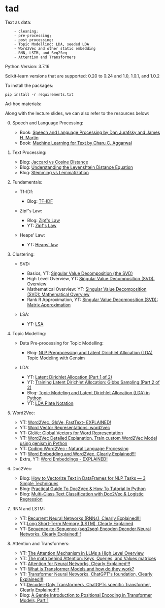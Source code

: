 # tad
Text as data:
```
    - cleaning;
    - pre-processing;
    - post processing:
    - Topic Modelling: LDA, seeded LDA
    - Word2Vec and other static embedding
    - RNN, LSTM, and Seq2Seq
    - Attention and Transformers
```
Python Version: 3.7.16

Scikit-learn versions that are supported: 0.20 to 0.24 and 1.0, 1.0.1, and 1.0.2

To install the packages:
```
pip install -r requirements.txt
```

Ad-hoc materials:

Along with the lecture slides, we can also refer to the resources below:

0. Speech and Language Processing:

    - Book: [Speech and Language Processing by Dan Jurafsky and James H. Martin](https://web.stanford.edu/~jurafsky/slp3/)
    - Book: [Machine Learning for Text by Charu C. Aggarwal](https://link.springer.com/book/10.1007/978-3-319-73531-3)

1.  Text Processing:

    - Blog: [Jaccard vs Cosine Distance](https://towardsdatascience.com/overview-of-text-similarity-metrics-3397c4601f50)
    - Blog: [Understanding the Levenshtein Distance Equation](https://medium.com/@ethannam/understanding-the-levenshtein-distance-equation-for-beginners-c4285a5604f0)
    - Blog: [Stemming vs Lemmatization](https://databasecamp.de/en/data/stemming-lemmatization)

2.  Fundamentals:

    - Tf-IDf:
        - Blog: [TF-IDF](https://medium.com/analytics-vidhya/understanding-calculation-of-tf-idf-by-example-8975304e7fc4)

    - Zipf's Law:
        - Blog: [Zipf's Law](https://medium.com/@_init_/using-zipfs-law-to-improve-neural-language-models-4c3d66e6d2f6)
        - YT: [Zipf's Law](https://youtu.be/WYO8Rc4JB_Y?si=W80TjSPD-PpTKx-m)

    - Heaps' Law:
        - YT: [Heaps' law](https://youtu.be/QwV-aCaWKq8?si=Hcu86mPsqPlSSXNK)

3.  Clustering:

    - SVD:
        - Basics, YT: [Singular Value Decomposition (the SVD)](https://www.youtube.com/watch?v=mBcLRGuAFUk)
        - High Level Overview, YT: [Singular Value Decomposition (SVD): Overview](https://www.youtube.com/watch?v=gXbThCXjZFM)
        - Mathematical Overview: YT: [Singular Value Decomposition (SVD): Mathematical Overview](https://www.youtube.com/watch?v=nbBvuuNVfco)
        - Rank R Approximation, YT: [Singular Value Decomposition (SVD): Matrix Approximation](https://www.youtube.com/watch?v=xy3QyyhiuY4)

    - LSA:
        - YT: [LSA](https://www.youtube.com/watch?v=bzNch-dBCN8)

4.  Topic Modelling:

    - Data Pre-processing for Topic Modelling:
        - Blog: [NLP Preprocessing and Latent Dirichlet Allocation (LDA) Topic Modeling with Gensim](https://towardsdatascience.com/nlp-preprocessing-and-latent-dirichlet-allocation-lda-topic-modeling-with-gensim-713d516c6c7d)

    - LDA:
        - YT: [Latent Dirichlet Allocation (Part 1 of 2)](https://www.youtube.com/watch?v=T05t-SqKArY)
        - YT: [Training Latent Dirichlet Allocation: Gibbs Sampling (Part 2 of 2)](https://www.youtube.com/watch?v=BaM1uiCpj_E)
        - Blog: [Topic Modeling and Latent Dirichlet Allocation (LDA) in Python](https://towardsdatascience.com/topic-modeling-and-latent-dirichlet-allocation-in-python-9bf156893c24)
        - YT: [LDA Plate Notation](https://www.youtube.com/watch?v=nVWqecgxKFM)

5.  Word2Vec:

    - YT: [Word2Vec, GloVe, FastText- EXPLAINED!](https://www.youtube.com/watch?v=9S0-OC4LFNo)
    - YT: [Word Vector Representations: word2vec](https://youtu.be/ERibwqs9p38?si=ju1Wsf7oHd1XV8m5)
    - YT: [GloVe: Global Vectors for Word Representation](https://youtu.be/ASn7ExxLZws?si=Ikz2MIXw4xDWF99F)
    - YT: [Word2Vec Detailed Explanation, Train custom Word2Vec Model using genism in Python](https://www.youtube.com/watch?v=MtM9QrCjuK4)
    - YT: [Coding Word2Vec : Natural Language Processing](https://www.youtube.com/watch?v=d2E-pU4H2gc)
    - YT: [Word Embedding and Word2Vec, Clearly Explained!!!](https://www.youtube.com/watch?v=viZrOnJclY0&list=PLsrpjPHm_EOo8LhK8JOAqbqNxy-Rd53sE)
    - Extra, YT: [Word Embeddings - EXPLAINED!](https://www.youtube.com/watch?v=GmXkCCa4eVA)

6.  Doc2Vec:

    - Blog: [How to Vectorize Text in DataFrames for NLP Tasks — 3 Simple Techniques](https://towardsdatascience.com/how-to-vectorize-text-in-dataframes-for-nlp-tasks-3-simple-techniques-82925a5600db)
    - Blog: [Practical Guide To Doc2Vec & How To Tutorial In Python](https://spotintelligence.com/2023/09/06/doc2vec/)
    - Blog: [Multi-Class Text Classification with Doc2Vec & Logistic Regression](https://towardsdatascience.com/multi-class-text-classification-with-doc2vec-logistic-regression-9da9947b43f4)

7. RNN and LSTM:

    - YT: [Recurrent Neural Networks (RNNs), Clearly Explained!!!](https://youtu.be/AsNTP8Kwu80?si=NvOjXqcrFOdl889r)
    - YT:[Long Short-Term Memory (LSTM), Clearly Explained](https://www.youtube.com/watch?v=YCzL96nL7j0&list=PLsrpjPHm_EOo8LhK8JOAqbqNxy-Rd53sE&index=3)
    - YT: [Sequence-to-Sequence (seq2seq) Encoder-Decoder Neural Networks, Clearly Explained!!!](https://www.youtube.com/watch?v=L8HKweZIOmg&list=PLsrpjPHm_EOo8LhK8JOAqbqNxy-Rd53sE&index=4)

8. Attention and Transformers:

    - YT: [The Attention Mechanism in LLMs a High Level Overview](https://youtu.be/OxCpWwDCDFQ?si=YiY5Q7hQ357H0uPe)
    - YT: [The math behind Attention: Keys, Queries, and Values matrices](https://youtu.be/UPtG_38Oq8o?si=8YP0WpZDf4hNmuYp)
    - YT: [Attention for Neural Networks, Clearly Explained!!!](https://www.youtube.com/watch?v=PSs6nxngL6k&list=PLsrpjPHm_EOo8LhK8JOAqbqNxy-Rd53sE&index=5)
    - YT: [What is Transformer Models and how do they work?](https://youtu.be/qaWMOYf4ri8?si=ziuii-e4Bt3wtu75)
    - YT: [Transformer Neural Networks, ChatGPT's foundation, Clearly Explained!!!](https://www.youtube.com/watch?v=zxQyTK8quyY&list=PLsrpjPHm_EOo8LhK8JOAqbqNxy-Rd53sE&index=6)
    - YT:[Decoder-Only Transformers, ChatGPTs specific Transformer, Clearly Explained!!!](https://www.youtube.com/watch?v=bQ5BoolX9Ag&list=PLsrpjPHm_EOo8LhK8JOAqbqNxy-Rd53sE&index=7)
    - Blog: [A Gentle Introduction to Positional Encoding in Transformer Models, Part 1](https://machinelearningmastery.com/a-gentle-introduction-to-positional-encoding-in-transformer-models-part-1/)